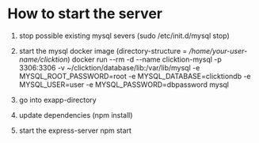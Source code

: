 # How to start the server
1. stop possible existing mysql severs 
(sudo /etc/init.d/mysql stop)

2. start the mysql docker image (directory-structure = */home/your-user-name/clicktion*)
docker run --rm -d --name clicktion-mysql -p 3306:3306 -v ~/clicktion/database/lib:/var/lib/mysql -e MYSQL_ROOT_PASSWORD=root -e MYSQL_DATABASE=clicktiondb -e MYSQL_USER=user -e MYSQL_PASSWORD=dbpassword mysql

3. go into exapp-directory

4. update dependencies
(npm install)

5. start the express-server 
npm start
